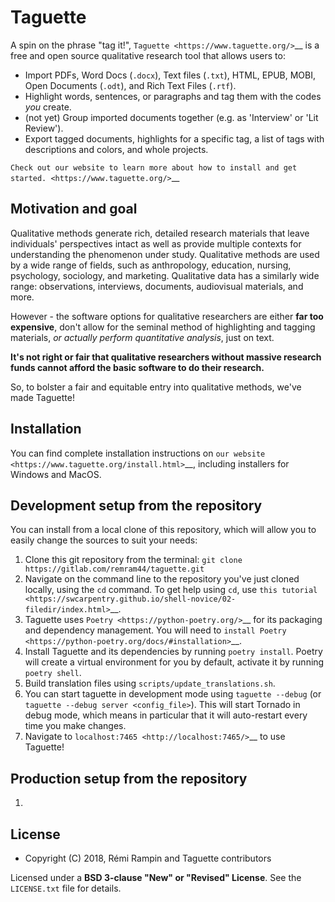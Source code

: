 Taguette
========

A spin on the phrase "tag it!", `Taguette <https://www.taguette.org/>`__ is a free and open source qualitative research tool that allows users to:

+ Import PDFs, Word Docs (``.docx``), Text files (``.txt``), HTML, EPUB, MOBI, Open Documents (``.odt``), and Rich Text Files (``.rtf``).
+ Highlight words, sentences, or paragraphs and tag them with the codes *you* create.
+ (not yet) Group imported documents together (e.g. as 'Interview' or 'Lit Review').
+ Export tagged documents, highlights for a specific tag, a list of tags with descriptions and colors, and whole projects.

`Check out our website to learn more about how to install and get started. <https://www.taguette.org/>`__

Motivation and goal
-------------------

Qualitative methods generate rich, detailed research materials that leave individuals' perspectives intact as well as provide multiple contexts for understanding the phenomenon under study. Qualitative methods are used by a wide range of fields, such as anthropology, education, nursing, psychology, sociology, and marketing. Qualitative data has a similarly wide range: observations, interviews, documents, audiovisual materials, and more.

However - the software options for qualitative researchers are either **far too expensive**, don't allow for the seminal method of highlighting and tagging materials, *or actually perform quantitative analysis*, just on text.

**It's not right or fair that qualitative researchers without massive research funds cannot afford the basic software to do their research.**

So, to bolster a fair and equitable entry into qualitative methods, we've made Taguette!

Installation
------------

You can find complete installation instructions on `our website <https://www.taguette.org/install.html>`__, including installers for Windows and MacOS.

Development setup from the repository
-------------------------------------

You can install from a local clone of this repository, which will allow you to easily change the sources to suit your needs:

1. Clone this git repository from the terminal: ``git clone https://gitlab.com/remram44/taguette.git``
2. Navigate on the command line to the repository you've just cloned locally, using the ``cd`` command. To get help using ``cd``, use `this tutorial <https://swcarpentry.github.io/shell-novice/02-filedir/index.html>`__.
3. Taguette uses `Poetry <https://python-poetry.org/>`__ for its packaging and dependency management. You will need to `install Poetry <https://python-poetry.org/docs/#installation>`__.
4. Install Taguette and its dependencies by running ``poetry install``. Poetry will create a virtual environment for you by default, activate it by running ``poetry shell``.
5. Build translation files using ``scripts/update_translations.sh``.
6. You can start taguette in development mode using ``taguette --debug`` (or ``taguette --debug server <config_file>``). This will start Tornado in debug mode, which means in particular that it will auto-restart every time you make changes.
7. Navigate to `localhost:7465 <http://localhost:7465/>`__ to use Taguette!

Production setup from the repository
------------------------------------

1.

License
-------

* Copyright (C) 2018, Rémi Rampin and Taguette contributors

Licensed under a **BSD 3-clause "New" or "Revised" License**. See the ``LICENSE.txt`` file for details.
